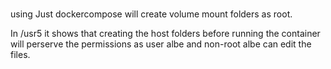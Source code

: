 
# 

using Just dockercompose will create volume mount folders as root.

In /usr5 it shows that creating the host folders before running the container will perserve the permissions as user albe and non-root albe can edit the files.

